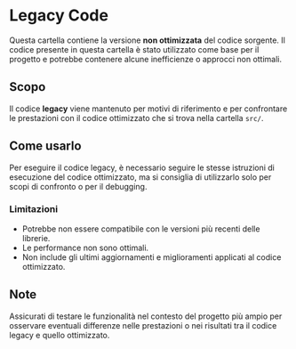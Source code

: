 # Legacy Code

Questa cartella contiene la versione **non ottimizzata** del codice sorgente. 
Il codice presente in questa cartella è stato utilizzato come base per il progetto e potrebbe contenere alcune inefficienze o approcci non ottimali.

## Scopo
Il codice **legacy** viene mantenuto per motivi di riferimento e per confrontare le prestazioni con il codice ottimizzato che si trova nella cartella `src/`. 

## Come usarlo
Per eseguire il codice legacy, è necessario seguire le stesse istruzioni di esecuzione del codice ottimizzato, ma si consiglia di utilizzarlo solo per scopi di confronto o per il debugging.

### Limitazioni
- Potrebbe non essere compatibile con le versioni più recenti delle librerie.
- Le performance non sono ottimali.
- Non include gli ultimi aggiornamenti e miglioramenti applicati al codice ottimizzato.

## Note
Assicurati di testare le funzionalità nel contesto del progetto più ampio per osservare eventuali differenze nelle prestazioni o nei risultati tra il codice legacy e quello ottimizzato.

